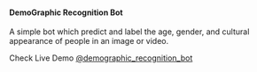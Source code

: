 #### DemoGraphic Recognition Bot

A simple bot which predict and label the age, gender, and cultural appearance of people in an image or video.

Check Live Demo [@demographic_recognition_bot](https://web.telegram.org/#/im?p=@demographic_recognition_bot)